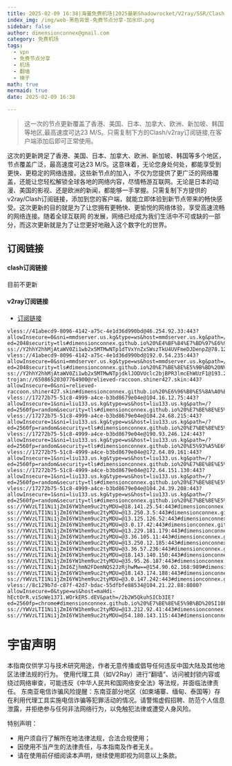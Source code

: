 ```yaml
---
title: 2025-02-09 16:38|海量免费机场|2025最新Shadowrocket/V2ray/SSR/Clash免费节点高速订阅机场
index_img: /img/web-黑色背景-免费节点分享-加水印.png
sidebar: false
author: dimensionconnex@gmail.com
category: 免费机场
tags:
  - vpn
  - 免费节点分享
  - 机场
  - 翻墙
  - 梯子
math: true
mermaid: true
date: 2025-02-09 16:38

---
```

> 这一次的节点更新覆盖了香港、美国、日本、加拿大、欧洲、新加坡、韩国等地区,最高速度可达23 M/S。只需复制下方的Clash/v2ray订阅链接,在客户端添加后即可正常使用。

<!-- more -->
这次的更新跨足了香港、美国、日本、加拿大、欧洲、新加坡、韩国等多个地区，节点覆盖广泛，最高速度可达23 M/S。这意味着，无论您身处何处，都能享受到更快、更稳定的网络连接。这些新节点的加入，不仅为您提供了更广泛的网络覆盖，还能让您轻松解锁全球各地的网络内容，尽情畅游互联网。无论是日本的动漫、美国的影视、还是欧洲的新闻，都能够一手掌握。只需复制下方提供的v2ray/Clash订阅链接，添加到您的客户端，就能立即体验到新节点带来的畅快感受。这次更新的目的就是为了让您拥有更畅快、更愉悦的网络体验，享受高速流畅的网络连接。随着全球互联网
的发展，网络已经成为我们生活中不可或缺的一部分，而这次更新就是为了让您更好地融入这个数字化的世界。
<!-- 广告位 -->

<!-- 广告位 -->
## 订阅链接

#### clash订阅链接
目前不更新


#### v2ray订阅链接
- [订阅链接](https://dimensionconnex.github.io/assets/links/airport/2025-02/free-NL4DULSI5KTO7BB7.txt)
```text
vless://41abecd9-8096-4142-a75c-4e1d36d990bd@46.254.92.33:443?allowInsecure=0&sni=mmdserver.us.kg&type=ws&host=mmdserver.us.kg&path=/?ed=2048security=tls#dimensionconnex.github.io%20%E4%BF%84%E7%BD%97%E6%96%AF%E8%81%94%E9%82%A6%20KVR6BBVN
ss://Y2hhY2hhMjAtaWV0Zi1wb2x5MTMwNTp1dTVxYnZxSWszTkU4UVFmeDJDenpZ@78.129.140.11:443#dimensionconnex.github.io%20%E8%8B%B1%E5%9B%BD%20WPUF8CVC
vless://41abecd9-8096-4142-a75c-4e1d36d990bd@192.0.54.235:443?allowInsecure=0&sni=mmdserver.us.kg&type=ws&host=mmdserver.us.kg&path=/?ed=2048security=tls#dimensionconnex.github.io%20%E7%BE%8E%E5%9B%BD%20NVFA6KNM
ss://Y2hhY2hhMjAtaWV0Zi1wb2x5MTMwNTpjdklJODVUclc2bjBPR3lmcEhWUzF1@193.29.139.189:8080#dimensionconnex.github.io%20%E8%8D%B7%E5%85%B0%20CRRKB09K
trojan://65086520307764900@relieved-raccoon.shiner427.skin:443?allowInsecure=0&sni=relieved-raccoon.shiner427.skin#dimensionconnex.github.io%20%E6%96%B0%E5%8A%A0%E5%9D%A1%20H0USOKPU
vless://17272b75-51c8-4999-a4ce-b3bd8679e04e@104.16.12.75:443?allowInsecure=1&sni=liu133.us.kg&type=ws&host=liu133.us.kg&path=/?ed=2560fp=random&security=tls#dimensionconnex.github.io%20%E7%BE%8E%E5%9B%BD%20HXX9U7CM
vless://17272b75-51c8-4999-a4ce-b3bd8679e04e@104.24.68.215:443?allowInsecure=1&sni=liu133.us.kg&type=ws&host=liu133.us.kg&path=/?ed=2560fp=random&security=tls#dimensionconnex.github.io%20%E7%BE%8E%E5%9B%BD%20RPZTK6VS
vless://17272b75-51c8-4999-a4ce-b3bd8679e04e@190.93.246.124:443?allowInsecure=1&sni=liu133.us.kg&type=ws&host=liu133.us.kg&path=/?ed=2560fp=random&security=tls#dimensionconnex.github.io%20%E5%93%A5%E6%96%AF%E8%BE%BE%E9%BB%8E%E5%8A%A0%207054F6FQ
vless://17272b75-51c8-4999-a4ce-b3bd8679e04e@172.64.89.161:443?allowInsecure=1&sni=liu133.us.kg&type=ws&host=liu133.us.kg&path=/?ed=2560fp=random&security=tls#dimensionconnex.github.io%20%E7%BE%8E%E5%9B%BD%20FYYS52KF
vless://17272b75-51c8-4999-a4ce-b3bd8679e04e@172.64.151.130:443?allowInsecure=1&sni=liu133.us.kg&type=ws&host=liu133.us.kg&path=/?ed=2560fp=random&security=tls#dimensionconnex.github.io%20%E7%BE%8E%E5%9B%BD%20JM13EDPY
vless://17272b75-51c8-4999-a4ce-b3bd8679e04e@104.24.39.208:443?allowInsecure=1&sni=liu133.us.kg&type=ws&host=liu133.us.kg&path=/?ed=2560fp=random&security=tls#dimensionconnex.github.io%20%E7%BE%8E%E5%9B%BD%20NVS4LUUM
ss://YWVzLTI1Ni1jZmI6YW1hem9uc2tyMDU=@18.141.25.54:443#dimensionconnex.github.io%20%E6%96%B0%E5%8A%A0%E5%9D%A1%205BKVEZU2
ss://YWVzLTI1Ni1jZmI6YW1hem9uc2tyMDU=@13.250.3.5:443#dimensionconnex.github.io%20%E6%96%B0%E5%8A%A0%E5%9D%A1%205K743TDC
ss://YWVzLTI1Ni1jZmI6YW1hem9uc2tyMDU=@13.125.126.52:443#dimensionconnex.github.io%20%E9%9F%A9%E5%9B%BD%206SHTHF9Z
ss://YWVzLTI1Ni1jZmI6YW1hem9uc2tyMDU=@3.0.17.42:443#dimensionconnex.github.io%20%E6%96%B0%E5%8A%A0%E5%9D%A1%200KTG0IAQ
ss://YWVzLTI1Ni1jZmI6YW1hem9uc2tyMDU=@13.229.181.179:443#dimensionconnex.github.io%20%E6%96%B0%E5%8A%A0%E5%9D%A1%209XZFE405
ss://YWVzLTI1Ni1jZmI6YW1hem9uc2tyMDU=@3.36.105.11:443#dimensionconnex.github.io%20%E9%9F%A9%E5%9B%BD%20K4V1SV61
ss://YWVzLTI1Ni1jZmI6YW1hem9uc2tyMDU=@13.250.12.185:443#dimensionconnex.github.io%20%E6%96%B0%E5%8A%A0%E5%9D%A1%20549UXBAM
ss://YWVzLTI1Ni1jZmI6YW1hem9uc2tyMDU=@3.36.57.236:443#dimensionconnex.github.io%20%E9%9F%A9%E5%9B%BD%20TPEXUQ4L
ss://YWVzLTI1Ni1jZmI6YW1hem9uc2tyMDU=@18.143.140.150:443#dimensionconnex.github.io%20%E6%96%B0%E5%8A%A0%E5%9D%A1%20YQWGLCGY
ss://YWVzLTI1Ni1jZmI6YW1hem9uc2tyMDU=@35.95.26.187:443#dimensionconnex.github.io%20%E7%BE%8E%E5%9B%BD%204UWWGTGV
ss://YWVzLTI1Ni1jZmI6ZjhmN2FDemNQS2JzRjhwMw==@154.90.62.168:989#dimensionconnex.github.io%20%E9%9F%A9%E5%9B%BD%20CQH12YXO
ss://YWVzLTI1Ni1jZmI6YW1hem9uc2tyMDU=@18.143.174.188:443#dimensionconnex.github.io%20%E6%96%B0%E5%8A%A0%E5%9D%A1%20R9XA18WR
ss://YWVzLTI1Ni1jZmI6YW1hem9uc2tyMDU=@3.0.147.242:443#dimensionconnex.github.io%20%E6%96%B0%E5%8A%A0%E5%9D%A1%20KKRATELC
vless://8c129b7d-c87f-42d7-bdac-55dfbfe88534@104.21.22.88:8080?allowInsecure=0&type=ws&host=maHdi-hEctOrR.viSoWe1371.WOrkERS.dEV&path=/2b2W5QkuhSICb3IE?ed=2560fp=chrome#dimensionconnex.github.io%20%E7%BE%8E%E5%9B%BD%20SI10FENE
ss://YWVzLTI1Ni1jZmI6YW1hem9uc2tyMDU=@13.212.92.41:443#dimensionconnex.github.io%20%E6%96%B0%E5%8A%A0%E5%9D%A1%20D988X7SE
ss://YWVzLTI1Ni1jZmI6YW1hem9uc2tyMDU=@54.180.143.115:443#dimensionconnex.github.io%20%E9%9F%A9%E5%9B%BD%20T0FSMAUG
```

<!-- universe_declaration -->
# 宇宙声明
本指南仅供学习与技术研究用途，作者无意传播或倡导任何违反中国大陆及其他地区法律法规的行为。
使用代理工具（如V2Ray）进行“翻墙”、访问被封锁内容或绕过网络审查，可能违反《中华人民共和国网络安全法》等法规，并面临法律责任。
东南亚电信诈骗风险提醒：东南亚部分地区（如柬埔寨、缅甸、泰国等）存在利用代理工具实施电信诈骗等犯罪活动的情况。请警惕虚假招聘、防范个人信息泄露，并拒绝参与任何非法网络行为，以免触犯法律或遭受人身风险。

特别声明：
- 用户须自行了解所在地法律法规，合法合规使用；
- 因使用不当产生的法律责任，与本指南及作者无关。
- 请在使用前仔细阅读本声明，继续使用即视为同意以上条款。
<!-- universe_declaration -->